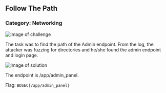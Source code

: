 ## Follow The Path
### Category: Networking

![image of challenge](https://i.imgur.com/vjfEeM8.png)

The task was to find the path of the Admin endpoint.
From the log, the attacker was fuzzing for directories and he/she found the admin endpoint and login page. 

![Image of solution](https://i.imgur.com/zE58TRe.png)

The endpoint is /app/admin_panel.

Flag: `BDSEC{/app/admin_panel}`
